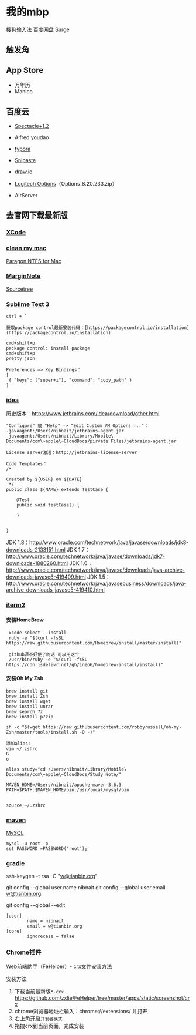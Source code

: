
# 我的mbp

[搜狗输入法](https://pinyin.sogou.com/mac/)
[百度网盘](https://pan.baidu.com/)
[Surge](http://nssurge.com/)

## 触发角

## App Store

- 万年历
- Manico

## 百度云

- [Spectacle+1.2](https://www.spectacleapp.com/)
- Alfred youdao
- [typora](https://www.typora.io/#download)
- [Snipaste](https://zh.snipaste.com/)
- [draw.io](https://draw.io)
- [Logitech Options](https://www.logitech.com.cn/zh-cn/product/options)（Options_8.20.233.zip）

- AirServer
## 去官网下载最新版

### [XCode](https://developer.apple.com/download/more/?=xcode)

### [clean my mac](http://www.mycleanmymac.com/xiazai.html)

[Paragon NTFS for Mac](https://my.paragon-software.com/)

### [MarginNote](https://www.marginnote.com/chinese/home)

[Sourcetree](https://www.sourcetreeapp.com/)

### [Sublime Text 3](https://www.sublimetext.com/)

   ```
   ctrl + `
   
   获取package control最新安装代码：[https://packagecontrol.io/installation](https://packagecontrol.io/installation)
   
   cmd+shift+p
   package control: install package
   cmd+shift+p
   pretty json
   
   Preferences —> Key Bindings：
   [
   	{ "keys": ["super+i"], "command": "copy_path" }
   ]
   ```

### [idea](https://www.jetbrains.com/idea/)

历史版本：https://www.jetbrains.com/idea/download/other.html

   ```
   "Configure" 或 "Help" -> "Edit Custom VM Options ..."：
   -javaagent:/Users/nibnait/jetbrains-agent.jar
   -javaagent:/Users/nibnait/Library/Mobile\ Documents/com\~apple\~CloudDocs/pirvate Files/jetbrains-agent.jar
   
   License server激活：http://jetbrains-license-server
   
   Code Templates：
   /*
   
   Created by ${USER} on ${DATE}
    */
   public class ${NAME} extends TestCase {
   
       @Test
       public void testCase() {
   
       }
   
   
   }
   ```

   JDK 1.8：http://www.oracle.com/technetwork/java/javase/downloads/jdk8-downloads-2133151.html
   JDK 1.7：http://www.oracle.com/technetwork/java/javase/downloads/jdk7-downloads-1880260.html
   JDK 1.6：http://www.oracle.com/technetwork/java/javase/downloads/java-archive-downloads-javase6-419409.html
JDK 1.5：http://www.oracle.com/technetwork/java/javasebusiness/downloads/java-archive-downloads-javase5-419410.html

### [iterm2](https://iterm2.com/)

#### 安装HomeBrew

   ```
    xcode-select --install
    ruby -e "$(curl -fsSL https://raw.githubusercontent.com/Homebrew/install/master/install)"

    github源不好使了的话 可以用这个
    /usr/bin/ruby -e "$(curl -fsSL https://cdn.jsdelivr.net/gh/ineo6/homebrew-install/install)"

   ```

#### 安装Oh My Zsh

   ```
   brew install git
   brew install Zsh
   brew install wget
   brew install unrar
   brew search 7z
   brew install p7zip
   
   sh -c "$(wget https://raw.githubusercontent.com/robbyrussell/oh-my-Zsh/master/tools/install.sh -O -)"
   
   添加alias:
   vim ~/.zshrc
   G 
   o
   
   alias study="cd /Users/nibnait/Library/Mobile\ Documents/com\~apple\~CloudDocs/Study_Note/"
   
   MAVEN_HOME=/Users/nibnait/apache-maven-3.6.3
   PATH=$PATH:$MAVEN_HOME/bin:/usr/local/mysql/bin
   
   
   source ~/.zshrc
   ```

### [maven](https://maven.apache.org/download.cgi)

[MySQL](https://dev.mysql.com/downloads/mysql/5.7.html)

   ```
   mysql -u root -p
   set PASSWORD =PASSWORD('root');
   ```

### [gradle](https://gradle.org/releases/)

ssh-keygen -t rsa -C "[w@tianbin.org](mailto:w@tianbin.org)"

   git config --global user.name nibnait
git config --global user.email [w@tianbin.org](mailto:w@tianbin.org)



git config --global --edit

   ```
   [user]
           name = nibnait
           email = w@tianbin.org
   [core]
           ignorecase = false                  
   ```

### Chrome插件

Web前端助手（FeHelper）- crx文件安装方法

安装方法

   1. 下载当前最新版`*.crx` https://github.com/zxlie/FeHelper/tree/master/apps/static/screenshot/crx
   2. chrome浏览器地址栏输入：chrome://extensions/ 并打开
   3. 右上角开启`开发者模式`
   4. 拖拽crx到当前页面，完成安装
